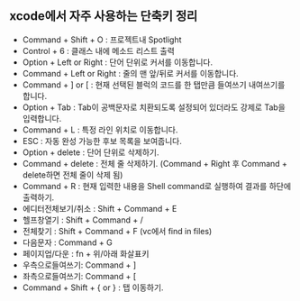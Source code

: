 ## xcode에서 자주 사용하는 단축키 정리

- Command + Shift + O : 프로젝트내 Spotlight
- Control + 6 : 클래스 내에 메소드 리스트 출력
- Option + Left or Right : 단어 단위로 커서를 이동합니다.
- Command + Left or Right : 줄의 맨 앞/뒤로 커서를 이동합니다.
- Command + ] or [ : 현재 선택된 블럭의 코드를 한 탭만큼 들여쓰기 내여쓰기를 합니다.
- Option + Tab : Tab이 공백문자로 치환되도록 설정되어 있더라도 강제로 Tab을 입력합니다.
- Command + L : 특정 라인 위치로 이동합니다.
- ESC : 자동 완성 가능한 후보 목록을 보여줍니다.
- Option + delete : 단어 단위로 삭제하기.
- Command + delete : 전체 줄 삭제하기. (Command + Right 후 Command + delete하면 전체 줄이 삭제 됨)
- Command + R : 현재 입력한 내용을 Shell command로 실행하여 결과를 하단에 출력하기.
- 에디터전체보기/취소 : Shift + Command + E
- 헬프창열기 : Shift + Command + /
- 전체찾기 : Shift + Command + F (vc에서 find in files)
- 다음문자 : Command + G 
- 페이지업/다운 : fn + 위/아래 화살표키 
- 우측으로들여쓰기: Command + ]
- 좌측으로들여쓰기: Command + [
- Command + Shift + { or } : 탭 이동하기.
